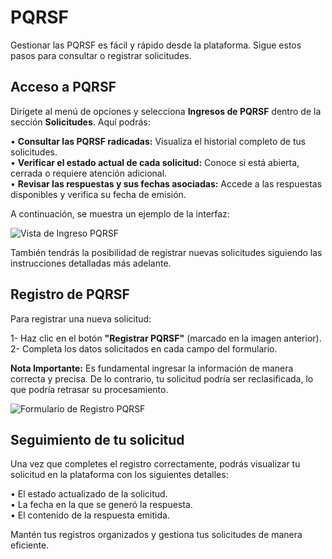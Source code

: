 # PQRSF

Gestionar las PQRSF es fácil y rápido desde la plataforma. Sigue estos pasos para consultar o registrar solicitudes.  

## Acceso a PQRSF

Dirígete al menú de opciones y selecciona **Ingresos de PQRSF** dentro de la sección **Solicitudes**. Aquí podrás:  
  
• **Consultar las PQRSF radicadas:** Visualiza el historial completo de tus solicitudes.  
• **Verificar el estado actual de cada solicitud:** Conoce si está abierta, cerrada o requiere atención adicional.  
• **Revisar las respuestas y sus fechas asociadas:** Accede a las respuestas disponibles y verifica su fecha de emisión.  
  
A continuación, se muestra un ejemplo de la interfaz:  
  
<img src="https://josemaestreb.github.io/docs.bil_v2/_asset/02-%20Estado%20pedido%20y%20solicitudes/017_ingreso_pqrsf_resumen.png" alt="Vista de Ingreso PQRSF" />

También tendrás la posibilidad de registrar nuevas solicitudes siguiendo las instrucciones detalladas más adelante.  
  
## Registro de PQRSF 

Para registrar una nueva solicitud:

1- Haz clic en el botón **"Registrar PQRSF"** (marcado en la imagen anterior).  
2- Completa los datos solicitados en cada campo del formulario.  
  
**Nota Importante:** Es fundamental ingresar la información de manera correcta y precisa. De lo contrario, tu solicitud podría ser reclasificada, lo que podría retrasar su procesamiento.  
  
<img src="https://josemaestreb.github.io/docs.bil_v2/_asset/02-%20Estado%20pedido%20y%20solicitudes/017_registrar_pqrsf.png" alt="Formulario de Registro PQRSF" />

## Seguimiento de tu solicitud

Una vez que completes el registro correctamente, podrás visualizar tu solicitud en la plataforma con los siguientes detalles:  
  
• El estado actualizado de la solicitud.  
• La fecha en la que se generó la respuesta.  
• El contenido de la respuesta emitida.  
  
Mantén tus registros organizados y gestiona tus solicitudes de manera eficiente.  